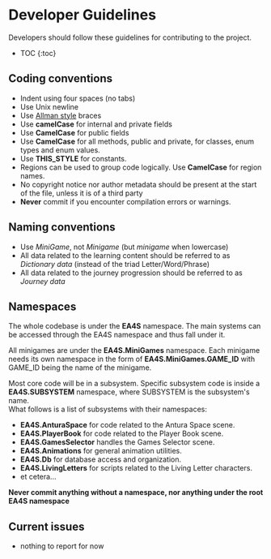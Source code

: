 # Developer Guidelines
Developers should follow these guidelines for contributing to the project.

* TOC
{:toc}

## Coding conventions

  * Indent using four spaces (no tabs)
  * Use Unix newline
  * Use [Allman style](http://en.wikipedia.org/wiki/Indent_style#Allman_style) braces
  * Use **camelCase** for internal and private fields
  * Use **CamelCase** for public fields
  * Use **CamelCase** for all methods, public and private, for classes, enum types and enum values.
  * Use **THIS_STYLE** for constants.
  * Regions can be used to group code logically. Use **CamelCase** for region names.
  * No copyright notice nor author metadata should be present at the start of the file, unless it is of a third party
  * **Never** commit if you encounter compilation errors or warnings.

## Naming conventions

  * Use *MiniGame*, not *Minigame* (but *minigame* when lowercase)
  * All data related to the learning content should be referred to as *Dictionary data* (instead of the triad Letter/Word/Phrase)
  * All data related to the journey progression should be referred to as *Journey data*


## Namespaces

The whole codebase is under the **EA4S** namespace.
The main systems can be accessed through the EA4S namespace and thus fall under it.

All minigames are under the **EA4S.MiniGames** namespace.
Each minigame needs its own namespace in the form of **EA4S.MiniGames.GAME_ID** with GAME_ID being the name of the minigame.

Most core code will be in a subsystem.
Specific subsystem code is inside a **EA4S.SUBSYSTEM** namespace, where SUBSYSTEM is the subsystem's name.  
What follows is a list of subsystems with their namespaces:

 * **EA4S.AnturaSpace** for code related to the Antura Space scene.
 * **EA4S.PlayerBook** for code related to the Player Book scene.
 * **EA4S.GamesSelector** handles the Games Selector scene.
 * **EA4S.Animations** for general animation utilities.
 * **EA4S.Db** for database access and organization.
 * **EA4S.LivingLetters** for scripts related to the Living Letter characters.
 * et cetera...

**Never commit anything without a namespace, nor anything under the root EA4S namespace**

## Current issues

  * nothing to report for now
